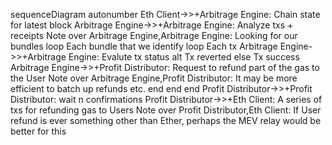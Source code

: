 sequenceDiagram autonumber Eth Client->>+Arbitrage Engine: Chain state for
latest block Arbitrage Engine->>+Arbitrage Engine: Analyze txs + receipts Note
over Arbitrage Engine,Arbitrage Engine: Looking for our bundles loop Each bundle
that we identify loop Each tx Arbitrage Engine->>+Arbitrage Engine: Evalute tx
status alt Tx reverted else Tx success Arbitrage Engine->>+Profit Distributor:
Request to refund part of the gas to the User Note over Arbitrage Engine,Profit
Distributor: It may be more efficient to batch up refunds etc. end end end
Profit Distributor->>+Profit Distributor: wait n confirmations Profit
Distributor->>+Eth Client: A series of txs for refunding gas to Users Note over
Profit Distributor,Eth Client: If User refund is ever something other than
Ether, perhaps the MEV relay would be better for this
